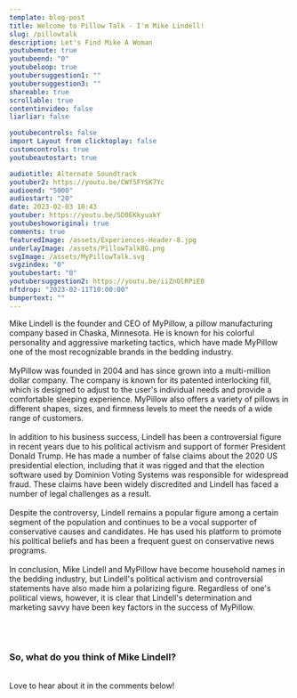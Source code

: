 ```yaml
---
template: blog-post
title: Welcome to Pillow Talk - I'm Mike Lindell!
slug: /pillowtalk
description: Let's Find Mike A Woman
youtubemute: true
youtubeend: "0"
youtubeloop: true
youtubersuggestion1: ""
youtubersuggestion3: ""
shareable: true
scrollable: true
contentinvideo: false
liarliar: false

youtubecontrols: false
import Layout from clicktoplay: false
customcontrols: true
youtubeautostart: true

audiotitle: Alternate Soundtrack
youtuber2: https://youtu.be/CWf5FYSK7Yc
audioend: "5000"
audiostart: "20"
date: 2023-02-03 10:43
youtuber: https://youtu.be/SD0EKkyuakY
youtubeshoworiginal: true
comments: true
featuredImage: /assets/Experiences-Header-8.jpg
underlayImage: /assets/PillowTalkBG.png
svgImage: /assets/MyPillowTalk.svg
svgzindex: "0"
youtubestart: "0"
youtubersuggestion2: https://youtu.be/iiZnOlRPiE0
nftdrop: "2023-02-11T10:00:00"
bumpertext: ""
---
```

<div style="text-align:left !important;">

<!-- ### America's Favorite Pillow Guy has a brand new show out, called PillowTalk! Let's hope Mike find True Love™ and a great night's sleep. 

<br /> -->
Mike Lindell is the founder and CEO of MyPillow, a pillow manufacturing company based in Chaska, Minnesota. He is known for his colorful personality and aggressive marketing tactics, which have made MyPillow one of the most recognizable brands in the bedding industry.
<br /><br />
MyPillow was founded in 2004 and has since grown into a multi-million dollar company. The company is known for its patented interlocking fill, which is designed to adjust to the user's individual needs and provide a comfortable sleeping experience. MyPillow also offers a variety of pillows in different shapes, sizes, and firmness levels to meet the needs of a wide range of customers.
<br /><br />
In addition to his business success, Lindell has been a controversial figure in recent years due to his political activism and support of former President Donald Trump. He has made a number of false claims about the 2020 US presidential election, including that it was rigged and that the election software used by Dominion Voting Systems was responsible for widespread fraud. These claims have been widely discredited and Lindell has faced a number of legal challenges as a result.
<br /><br />
Despite the controversy, Lindell remains a popular figure among a certain segment of the population and continues to be a vocal supporter of conservative causes and candidates. He has used his platform to promote his political beliefs and has been a frequent guest on conservative news programs.
<br /><br />
In conclusion, Mike Lindell and MyPillow have become household names in the bedding industry, but Lindell's political activism and controversial statements have also made him a polarizing figure. Regardless of one's political views, however, it is clear that Lindell's determination and marketing savvy have been key factors in the success of MyPillow.

<br /><br />

### So, what do you think of Mike Lindell?

<br />
Love to hear about it in the comments below!

</div>

<!-- https://youtu.be/zQB-_N7CIYY  -->

<!-- https://youtu.be/VgdB9QYKeyM -->

<!-- XjuLZwlDxh8 -->